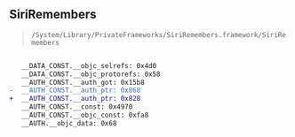 ## SiriRemembers

> `/System/Library/PrivateFrameworks/SiriRemembers.framework/SiriRemembers`

```diff

   __DATA_CONST.__objc_selrefs: 0x4d0
   __DATA_CONST.__objc_protorefs: 0x58
   __AUTH_CONST.__auth_got: 0x15b8
-  __AUTH_CONST.__auth_ptr: 0x868
+  __AUTH_CONST.__auth_ptr: 0x828
   __AUTH_CONST.__const: 0x4970
   __AUTH_CONST.__objc_const: 0xfa8
   __AUTH.__objc_data: 0x68

```
